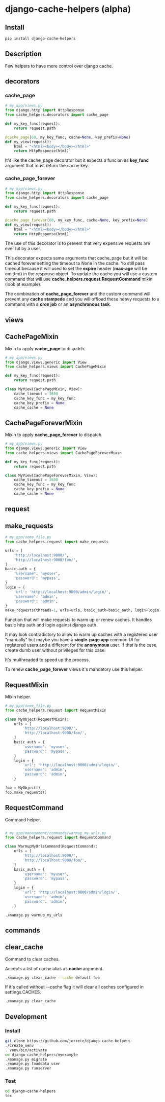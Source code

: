 # django-cache-helpers (alpha)

## Install

```bash
pip install django-cache-helpers
```

## Description

Few helpers to have more control over django cache.

## decorators

### cache_page

```python
# my_app/views.py
from django.http import HttpResponse
from cache_helpers.decorators import cache_page

def my_key_func(request):
    return request.path

@cache_page(60, my_key_func, cache=None, key_prefix=None)
def my_view(request):
    html = "<html><body></body></html>"
    return HttpResponse(html)
```

It's like the cache_page decorator but it expects a funcion as **key_func** argument that must return the cache key.

### cache_page_forever

```python
# my_app/views.py
from django.http import HttpResponse
from cache_helpers.decorators import cache_page

def my_key_func(request):
    return request.path

@cache_page_forever(60, my_key_func, cache=None, key_prefix=None)
def my_view(request):
    html = "<html><body></body></html>"
    return HttpResponse(html)
```

The use of this decorator is to prevent that very expensive requests are ever hit by a user.

This decorator expects same arguments that cache_page but it will be cached forever setting the timeout to None in the cache. Yo still pass timeout because it will used to set the **expire** header (**max-age** will be omitted) in the response object.
To update the cache you will use a custom command that will use **cache_helpers.request.RequestCommand** mixin (look at example).

The combination of **cache_page_forever** and the custom command will prevent any **cache stampede** and you will offload these heavy requests to a command with a **cron job** or an **asynchronous task**.

## views

## CachePageMixin

Mixin to apply **cache_page** to dispatch.

```python
# my_app/views.py
from django.views.generic import View
from cache_helpers.views import CachePageMixin

def my_key_func(request):
    return request.path

class MyView(CachePageMixin, View):
    cache_timeout = 3600
    cache_key_func = my_key_func
    cache_key_prefix = None
    cache_cache = None
```

## CachePageForeverMixin

Mixin to apply **cache_page_forever** to dispatch.

```python
# my_app/views.py
from django.views.generic import View
from cache_helpers.views import CachePageForeverMixin

def my_key_func(request):
    return request.path

class MyView(CachePageForeverMixin, View):
    cache_timeout = 3600
    cache_key_func = my_key_func
    cache_key_prefix = None
    cache_cache = None
```

## request

## make_requests

```python
# my_app/some_file.py
from cache_helpers.request import make_requests

urls = [
    'http://localhost:9000/',
    'http://localhost:9000/foo/',
]
basic_auth = {
    'username': 'myuser',
    'password': 'mypass',
}
login = {
    'url': 'http://localhost:9000/admin/login/',
    'username': 'admin',
    'password': 'admin',
}
make_requests(threads=1, urls=urls, basic_auth=basic_auth, login=login)
```

Function that will make requests to warm up or renew caches. It handles basic http auth and login against django auth.

It may look contradictory to allow to warm up caches with a registered user "manually" but maybe you have a **single-page app** common UI for registered users and a different for the **anonymous** user. If that is the case, create dumb user without privileges for this case.

It's multhreaded to speed up the process.

To renew **cache_page_forever** views it's mandatory use this helper.

## RequestMixin

Mixin helper.

```python
# my_app/some_file.py
from cache_helpers.request import RequestMixin

class MyObject(RequestMixin):
    urls = [
        'http://localhost:9000/',
        'http://localhost:9000/foo/',
    ]
    basic_auth = {
        'username': 'myuser',
        'password': 'mypass',
    }
    login = {
        'url': 'http://localhost:9000/admin/login/',
        'username': 'admin',
        'password': 'admin',
    }

foo = MyObject()
foo.make_requests()
```

## RequestCommand

Command helper.

```python

# my_app/management/commands/warmup_my_urls.py
from cache_helpers.request import RequestCommand

class WarmupMyUrlsCommand(RequestCommand):
    urls = [
        'http://localhost:9000/',
        'http://localhost:9000/foo/',
    ]
    basic_auth = {
        'username': 'myuser',
        'password': 'mypass',
    }
    login = {
        'url': 'http://localhost:9000/admin/login/',
        'username': 'admin',
        'password': 'admin',
    }
```

```bash
./manage.py warmup_my_urls
```

## commands

## clear_cache

Command to clear caches.

Accepts a list of cache alias as **cache** argument.

```bash
./manage.py clear_cache --cache default foo
```

If it's called without --cache flag it will clear all caches configured in settings.CACHES.

```bash
./manage.py clear_cache
```

## Development

### Install

```bash
git clone https://github.com/jorrete/django-cache-helpers
./create_venv
. venv/bin/activate
cd django-cache-helpers/myexample
./manage.py migrate
./manage.py loaddata user
./manage.py runserver
```

### Test

```bash
cd django-cache-helpers
tox
```
